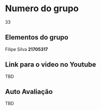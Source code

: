 # Numero do grupo
33
## Elementos do grupo
Filipe Silva __21705317__
 
## Link para o video no Youtube
TBD

## Auto Avaliação
  TBD